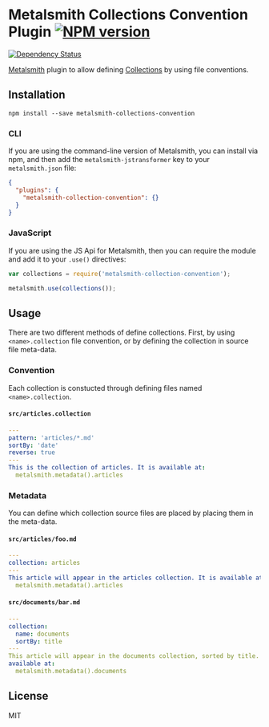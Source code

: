 # Metalsmith Collections Convention Plugin [![NPM version](https://img.shields.io/npm/v/metalsmith-collections-convention.svg)](https://www.npmjs.org/package/metalsmith-collections-convention)

[![Dependency Status](https://david-dm.org/RobLoach/metalsmith-collections-convention.png)](https://david-dm.org/RobLoach/metalsmith-collections-convention)

[Metalsmith](http://metalsmith.io) plugin to allow defining [Collections](https://github.com/segmentio/metalsmith-collections) by using file conventions.

## Installation

    npm install --save metalsmith-collections-convention

### CLI

If you are using the command-line version of Metalsmith, you can install via npm, and then add the `metalsmith-jstransformer` key to your `metalsmith.json` file:

```json
{
  "plugins": {
    "metalsmith-collection-convention": {}
  }
}
```

### JavaScript

If you are using the JS Api for Metalsmith, then you can require the module and add it to your `.use()` directives:

```js
var collections = require('metalsmith-collection-convention');

metalsmith.use(collections());
```

## Usage

There are two different methods of define collections. First, by using `<name>.collection` file convention, or by defining the collection in source file meta-data.

### Convention

Each collection is constucted through defining files named `<name>.collection`.

#### `src/articles.collection`
``` yaml
---
pattern: 'articles/*.md'
sortBy: 'date'
reverse: true
---
This is the collection of articles. It is available at:
  metalsmith.metadata().articles
```

### Metadata

You can define which collection source files are placed by placing them in the meta-data.

#### `src/articles/foo.md`
``` yaml
---
collection: articles
---
This article will appear in the articles collection. It is available at:
  metalsmith.metadata().articles
```

#### `src/documents/bar.md`
``` yaml
---
collection:
  name: documents
  sortBy: title
---
This article will appear in the documents collection, sorted by title. It is
available at:
  metalsmith.metadata().documents
```

## License

MIT
